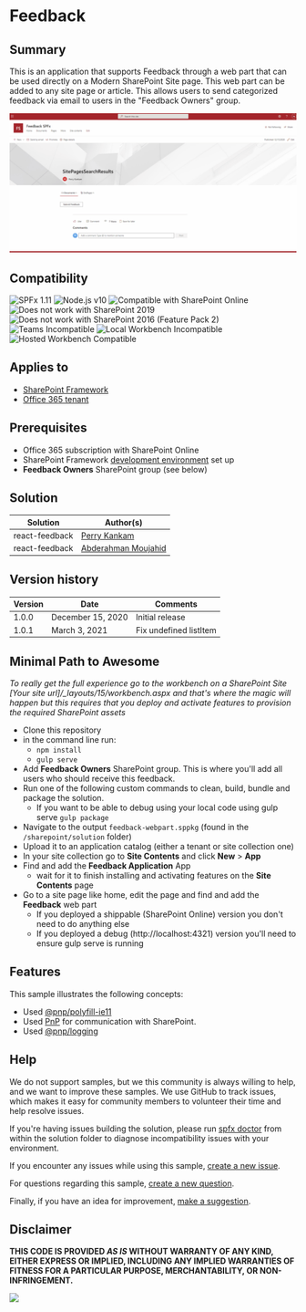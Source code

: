# Feedback

## Summary

This is an application that supports Feedback through a web part that can be used directly on a Modern SharePoint Site page. This web part can be added to any site page or article. This allows users to send categorized feedback via email to users in the "Feedback Owners" group.

![Feedback](./assets/feedbackwebpart.gif)

## Compatibility

![SPFx 1.11](https://img.shields.io/badge/SPFx-1.11.0-green.svg)
![Node.js v10](https://img.shields.io/badge/Node.js-v10-green.svg)
![Compatible with SharePoint Online](https://img.shields.io/badge/SharePoint%20Online-Compatible-green.svg)
![Does not work with SharePoint 2019](https://img.shields.io/badge/SharePoint%20Server%202019-Incompatible-red.svg "SharePoint Server 2019 requires SPFx 1.4.1 or lower")
![Does not work with SharePoint 2016 (Feature Pack 2)](https://img.shields.io/badge/SharePoint%20Server%202016%20(Feature%20Pack%202)-Incompatible-red.svg "SharePoint Server 2016 Feature Pack 2 requires SPFx 1.1")
![Teams Incompatible](https://img.shields.io/badge/Teams-Incompatible-lightgrey.svg)
![Local Workbench Incompatible](https://img.shields.io/badge/Local%20Workbench-Incompatible-red.svg "The solution requires access to SharePoint resources")
![Hosted Workbench Compatible](https://img.shields.io/badge/Hosted%20Workbench-Compatible-green.svg)

## Applies to

* [SharePoint Framework](https://docs.microsoft.com/sharepoint/dev/spfx/sharepoint-framework-overview)
* [Office 365 tenant](https://docs.microsoft.com/sharepoint/dev/spfx/set-up-your-development-environment)

## Prerequisites

* Office 365 subscription with SharePoint Online
* SharePoint Framework [development environment](https://docs.microsoft.com/sharepoint/dev/spfx/set-up-your-development-environment) set up
* **Feedback Owners** SharePoint group (see below)

## Solution

Solution|Author(s)
--------|---------
react-feedback | [Perry Kankam](https://github.com/perr124)
react-feedback | [Abderahman Moujahid](https://github.com/Abderahman88)

## Version history

Version|Date|Comments
-------|----|--------
1.0.0|December 15, 2020|Initial release
1.0.1|March 3, 2021|Fix undefined listItem

## Minimal Path to Awesome

*To really get the full experience go to the workbench on a SharePoint Site [Your site url]/_layouts/15/workbench.aspx and that's where the magic will happen but this requires that you deploy and activate features to provision the required SharePoint assets*

* Clone this repository
* in the command line run:
  * `npm install`
  * `gulp serve`
* Add **Feedback Owners** SharePoint group. This is where you'll add all users who should receive this feedback.
* Run one of the following custom commands to clean, build, bundle and package the solution.
    * If you want to be able to debug using your local code using gulp serve
    `gulp package`
* Navigate to the output `feedback-webpart.sppkg` (found in the `/sharepoint/solution` folder)
* Upload it to an application catalog (either a tenant or site collection one)
* In your site collection go to **Site Contents** and click **New** > **App**
* Find and add the **Feedback Application** App
    * wait for it to finish installing and activating features on the **Site Contents** page
* Go to a site page like home, edit the page and find and add the **Feedback** web part
    * If you deployed a shippable (SharePoint Online) version you don't need to do anything else
    * If you deployed a debug (http://localhost:4321) version you'll need to ensure gulp serve is running

## Features

This sample illustrates the following concepts:
- Used [@pnp/polyfill-ie11](https://pnp.github.io/pnpjs/concepts/polyfill/)
- Used [PnP](https://pnp.github.io/pnpjs/) for communication with SharePoint.
- Used [@pnp/logging](https://pnp.github.io/pnpjs/logging/)


## Help

We do not support samples, but we this community is always willing to help, and we want to improve these samples. We use GitHub to track issues, which makes it easy for  community members to volunteer their time and help resolve issues.

If you're having issues building the solution, please run [spfx doctor](https://pnp.github.io/cli-microsoft365/cmd/spfx/spfx-doctor/) from within the solution folder to diagnose incompatibility issues with your environment.

If you encounter any issues while using this sample, [create a new issue](https://github.com/pnp/sp-dev-fx-webparts/issues/new?assignees=&labels=Needs%3A+Triage+%3Amag%3A%2Ctype%3Abug-suspected%2Csample%3A%20react-feedback&authors=@perr124%20@Abderahman88&template=bug-report.yml&sample=react-feedback&authors=@perr124%20@Abderahman88&title=react-feedback%20-%20).

For questions regarding this sample, [create a new question](https://github.com/pnp/sp-dev-fx-webparts/issues/new?assignees=&labels=Needs%3A+Triage+%3Amag%3A%2Ctype%3Aquestion%2Csample%3A%20react-feedback&authors=@perr124%20@Abderahman88&template=question.yml&sample=react-feedback&authors=@perr124%20@Abderahman88&title=react-feedback%20-%20).

Finally, if you have an idea for improvement, [make a suggestion](https://github.com/pnp/sp-dev-fx-webparts/issues/new?assignees=&labels=Needs%3A+Triage+%3Amag%3A%2Ctype%3Aenhancement%2Csample%3A%20react-feedback&authors=@perr124%20@Abderahman88&template=question.yml&sample=react-feedback&authors=@perr124%20@Abderahman88&title=react-feedback%20-%20).

## Disclaimer

**THIS CODE IS PROVIDED *AS IS* WITHOUT WARRANTY OF ANY KIND, EITHER EXPRESS OR IMPLIED, INCLUDING ANY IMPLIED WARRANTIES OF FITNESS FOR A PARTICULAR PURPOSE, MERCHANTABILITY, OR NON-INFRINGEMENT.**


<img src="https://telemetry.sharepointpnp.com/sp-dev-fx-webparts/samples/react-feedback" />
